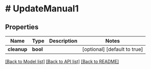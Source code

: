 # # UpdateManual1

## Properties

Name | Type | Description | Notes
------------ | ------------- | ------------- | -------------
**cleanup** | **bool** |  | [optional] [default to true]

[[Back to Model list]](../../README.md#models) [[Back to API list]](../../README.md#endpoints) [[Back to README]](../../README.md)
